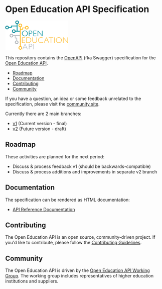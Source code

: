 # Open Education API Specification

![Open Education API](logo.png)

This repository contains the [OpenAPI](https://github.com/OAI/OpenAPI-Specification) (fka Swagger) specification for the [Open Education API](https://openonderwijsapi.nl/en/).

* [Roadmap](#roadmap)
* [Documentation](#documentation)
* [Contributing](#contributing)
* [Community](#community)

If you have a question, an idea or some feedback unrelated to the specification, please visit the [community site](https://plus.google.com/communities/106455663981908394819).

Currently there are 2 main branches:

* [v1](https://github.com/open-education-api/specification/tree/v1) (Current version - final)
* [v2](https://github.com/open-education-api/specification/tree/v2) (Future version - draft)

## Roadmap

These activities are planned for the next period: 

* Discuss & process feedback v1 (should be backwards-compatible)
* Discuss & process additions and improvements in separate v2 branch

## Documentation

The specification can be rendered as HTML documentation:

* [API Reference Documentation](https://rawgit.com/open-education-api/specification/v1/docs.html)

## Contributing

The Open Education API is an open source, community-driven project. If you'd like to contribute, please follow the [Contributing Guidelines](CONTRIBUTING.md).

## Community

The Open Education API is driven by the [Open Education API Working Group](https://openonderwijsapi.nl/en/community/). The working group includes representatives of higher education institutions and suppliers.
